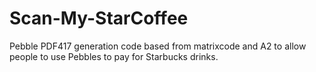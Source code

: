 Scan-My-StarCoffee
==================

Pebble PDF417 generation code based from matrixcode and A2 to allow people to use Pebbles to pay for Starbucks drinks.
